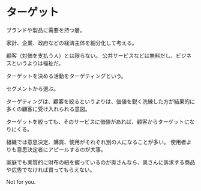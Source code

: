 # ターゲット

ブランドや製品に需要を持つ層。

家計、企業、政府などの経済主体を細分化して考える。

顧客（対価を支払う人）とは限らない。
公共サービスなどは無料だし、ビジネスというよりは福祉だ。

ターゲットを決める活動をターゲティングという。

セグメントから選ぶ。

ターゲティングは、顧客を絞るというよりは、価値を鋭く洗練した方が結果的に多くの顧客に受け入れられる意図。

ターゲットを絞っても、そのサービスに価値があれば、顧客からターゲットになりにくる。

組織では意思決定、購買、使用がそれぞれ別の人になることが多い。
使用者よりも意思決定者にアピールするのが大事。

家庭でも実質的に財布の紐を握っているのが奥さんなら、奥さんに訴求する商品や広告でなければ買ってもらえない。

Not for you.
